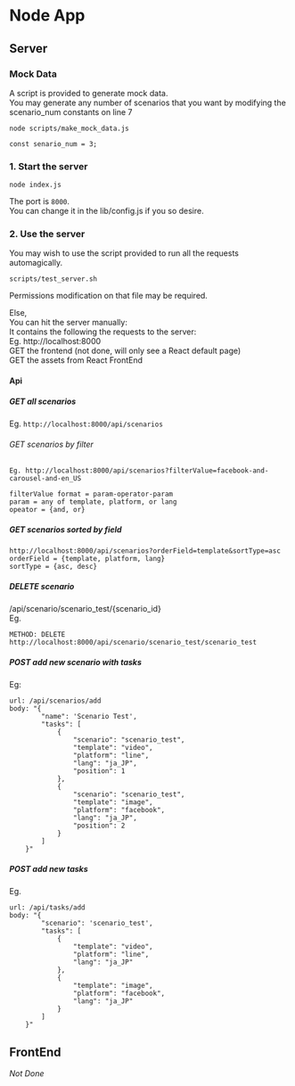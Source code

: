 # Node App

## Server

### Mock Data
A script is provided to generate mock data.  
You may generate any number of scenarios that you want by modifying the scenario_num constants on line 7
```
node scripts/make_mock_data.js

const senario_num = 3;
```

### 1. Start the server
```
node index.js
```
The port is `8000`.  
You can change it in the lib/config.js if you so desire.  

### 2. Use the server
You may wish to use the script provided to run all the requests automagically.  
```
scripts/test_server.sh
```
Permissions modification on that file may be required.  

Else,  
You can hit the server manually:  
It contains the following the requests to the server:  
Eg. http://localhost:8000  
GET the frontend (not done, will only see a React default page)  
GET the assets from React FrontEnd  

#### Api
##### GET all scenarios  
Eg. `http://localhost:8000/api/scenarios`

###### GET scenarios by filter
`Eg. http://localhost:8000/api/scenarios?filterValue=facebook-and-carousel-and-en_US`

```
filterValue format = param-operator-param  
param = any of template, platform, or lang  
opeator = {and, or}
```
  

##### GET scenarios sorted by field
```
http://localhost:8000/api/scenarios?orderField=template&sortType=asc  
orderField = {template, platform, lang}  
sortType = {asc, desc}
```

##### DELETE scenario
/api/scenario/scenario_test/{scenario_id}  
Eg.  
```
METHOD: DELETE  
http://localhost:8000/api/scenario/scenario_test/scenario_test  
```

##### POST add new scenario with tasks
Eg:
```
url: /api/scenarios/add
body: "{
        "name": 'Scenario Test',
        "tasks": [
            {
                "scenario": "scenario_test",
                "template": "video",
                "platform": "line",
                "lang": "ja_JP",
                "position": 1
            },
            {
                "scenario": "scenario_test",
                "template": "image",
                "platform": "facebook",
                "lang": "ja_JP",
                "position": 2
            }
        ]
    }"
```

##### POST add new tasks
Eg.
```
url: /api/tasks/add
body: "{
        "scenario": 'scenario_test',
        "tasks": [
            {
                "template": "video",
                "platform": "line",
                "lang": "ja_JP"
            },
            {
                "template": "image",
                "platform": "facebook",
                "lang": "ja_JP"
            }
        ]
    }"
```

## FrontEnd
*Not Done*

